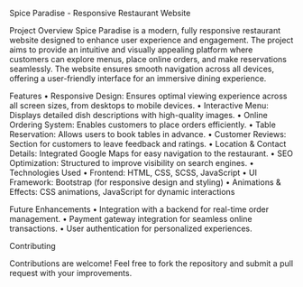 Spice Paradise - Responsive Restaurant Website

Project Overview
Spice Paradise is a modern, fully responsive restaurant website designed to enhance user experience and engagement. The project aims to provide an intuitive and visually appealing platform where customers can explore menus, place online orders, and make reservations seamlessly. The website ensures smooth navigation across all devices, offering a user-friendly interface for an immersive dining experience.

Features
•	Responsive Design: Ensures optimal viewing experience across all screen sizes, from desktops to mobile devices.
•	Interactive Menu: Displays detailed dish descriptions with high-quality images.
•	Online Ordering System: Enables customers to place orders efficiently.
•	Table Reservation: Allows users to book tables in advance.
•	Customer Reviews: Section for customers to leave feedback and ratings.
•	Location & Contact Details: Integrated Google Maps for easy navigation to the restaurant.
•	SEO Optimization: Structured to improve visibility on search engines.
•	
Technologies Used
•	Frontend: HTML, CSS, SCSS, JavaScript
•	UI Framework: Bootstrap (for responsive design and styling)
•	Animations & Effects: CSS animations, JavaScript for dynamic interactions

Future Enhancements
•	Integration with a backend for real-time order management.
•	Payment gateway integration for seamless online transactions.
•	User authentication for personalized experiences.

Contributing

Contributions are welcome! Feel free to fork the repository and submit a pull request with your improvements.
